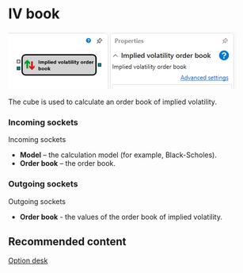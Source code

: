 # IV book

![Designer Glass implied volatility 00](../images/Designer_Glass_implied_volatility_00.png)

The cube is used to calculate an order book of implied volatility.

### Incoming sockets

Incoming sockets

- **Model** – the calculation model (for example, Black-Scholes).
- **Order book** – the order book.

### Outgoing sockets

Outgoing sockets

- **Order book** \- the values of the order book of implied volatility.

## Recommended content

[Option desk](Designer_Options_Board.md)
